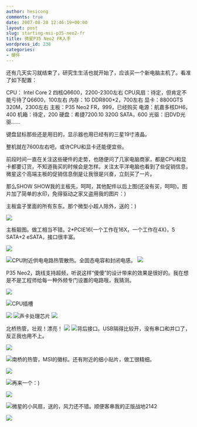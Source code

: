 ```yaml
---
author: hesicong
comments: true
date: 2007-08-28 12:46:19+00:00
layout: post
slug: starting-msi-p35-neo2-fr
title: 微星P35 Neo2 FR入手
wordpress_id: 238
categories:
- 硬件
---
```


还有几天实习就结束了，研究生生活也就开始了，应该买一个新电脑主机了。看准了如下配置：

CPU： Intel Core 2 四核Q6600，2200-2300左右
CPU风扇：待定，但肯定不能亏待了Q6600，100左右
内存：1G DDR800*2，700左右
显卡：8800GTS 320M，2300左右
主板：P35 Neo2 FR，999，已经购买
电源：航嘉多核DH6，400
机箱：待定，200
硬盘：希捷7200.10 320G SATA，600
光驱：旧DVD光驱……

键盘鼠标那些还是用旧的，显示器也用已经有的三星19寸液晶。

整机就在7600左右吧，或许CPU和显卡还能便宜些。

前段时间一直在关注这些硬件的走势，也随便问了几家电脑商家，都是CPU和显卡都要订货，不知道我买的时候会是怎样。关注太平洋电脑也看到了些促销信息，微星这个高端主板的促销信息倒是让我很是兴奋，立刻买了一片。

那么SHOW SHOW我的主板先，呵呵，其他配件以后上图(还没有买，呵呵)。图片加了简单的水印，免得驱动之家又盗用我的图片：)

主板盒子里面的所有东东。那个微型小超人除外，送的：)

[](/images/2007-8-28/IMG_2060_nEO_IMG.jpg)![](/images/2007-8-28/image/thumb/IMG_2060_nEO_IMG.jpg)

主板靓图。做工相当不错。2*PCIE16(一个工作在16X，一个工作在4X)，5 SATA+2 eSATA，接口很丰富。

[](/images/2007-8-28/IMG_2061_nEO_IMG.jpg)![](/images/2007-8-28/image/thumb/IMG_2061_nEO_IMG.jpg)

![](/images/2007-8-28/IMG_2061_nEO_IMG.jpg)CPU附近供电电路热管散热。全固态电容和封闭电感。
[](/images/2007-8-28/IMG_2062_nEO_IMG.jpg)![](/images/2007-8-28/image/thumb/IMG_2062_nEO_IMG.jpg)

P35 Neo2，跳线支持超频，听说这样“傻傻”的设计带来的效果是很好的。我在想是不是工程师给每一种外频专门设置的电路哦，我猜测。

[](/images/2007-8-28/IMG_2063_nEO_IMG.jpg)![](/images/2007-8-28/image/thumb/IMG_2063_nEO_IMG.jpg)

![](/images/2007-8-28/IMG_2066_nEO_IMG.jpg)CPU插槽

[](/images/2007-8-28/IMG_2065_nEO_IMG.jpg)![](/images/2007-8-28/image/thumb/IMG_2065_nEO_IMG.jpg) ![](/images/2007-8-28/IMG_2065_nEO_IMG.jpg)声卡处理芯片
[](/images/2007-8-28/IMG_2067_nEO_IMG.jpg)![](/images/2007-8-28/image/thumb/IMG_2067_nEO_IMG.jpg)

北桥热管，壮观！漂亮！
[](/images/2007-8-28/IMG_2062_nEO_IMG.jpg)![](/images/2007-8-28/image/thumb/IMG_2062_nEO_IMG.jpg) ![](/images/2007-8-28/IMG_2062_nEO_IMG.jpg)背后接口。USB隔得比较开，没有串口和并口了，反正我也用不上。

[](/images/2007-8-28/IMG_2069_nEO_IMG.jpg)![](/images/2007-8-28/image/thumb/IMG_2069_nEO_IMG.jpg)

![](/images/2007-8-28/IMG_2069_nEO_IMG.jpg)南桥的热管，MSI的徽标。还有附近的细小贴片，做工很精细。

[](/images/2007-8-28/IMG_2064_nEO_IMG.jpg)![](/images/2007-8-28/image/thumb/IMG_2064_nEO_IMG.jpg)

![](/images/2007-8-28/IMG_2064_nEO_IMG.jpg)再来一个：)

[](/images/2007-8-28/IMG_2073_nEO_IMG.jpg)![](/images/2007-8-28/image/thumb/IMG_2073_nEO_IMG.jpg)

![](/images/2007-8-28/IMG_2068_nEO_IMG.jpg)微星的小风扇，送的，风力还不错。顺便客串我的正版战地2142

[](/images/2007-8-28/IMG_2076_nEO_IMG.jpg)![](/images/2007-8-28/image/thumb/IMG_2076_nEO_IMG.jpg)
